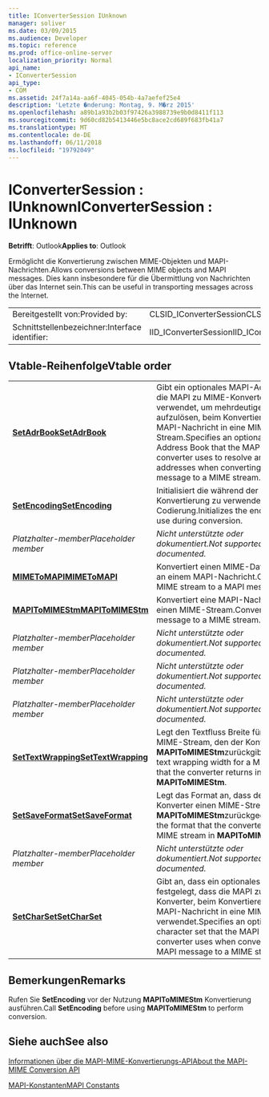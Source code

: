 ```yaml
---
title: IConverterSession IUnknown
manager: soliver
ms.date: 03/09/2015
ms.audience: Developer
ms.topic: reference
ms.prod: office-online-server
localization_priority: Normal
api_name:
- IConverterSession
api_type:
- COM
ms.assetid: 24f7a14a-aa6f-4045-054b-4a7aefef25e4
description: 'Letzte �nderung: Montag, 9. M�rz 2015'
ms.openlocfilehash: a89b1a93b2b03f97426a3988739e9b0d8411f113
ms.sourcegitcommit: 9d60cd82b5413446e5bc8ace2cd689f683fb41a7
ms.translationtype: MT
ms.contentlocale: de-DE
ms.lasthandoff: 06/11/2018
ms.locfileid: "19792049"
---
```

# <a name="iconvertersession--iunknown"></a><span data-ttu-id="eb21c-103">IConverterSession : IUnknown</span><span class="sxs-lookup"><span data-stu-id="eb21c-103">IConverterSession : IUnknown</span></span>

  
  
<span data-ttu-id="eb21c-104">**Betrifft**: Outlook</span><span class="sxs-lookup"><span data-stu-id="eb21c-104">**Applies to**: Outlook</span></span> 
  
<span data-ttu-id="eb21c-105">Ermöglicht die Konvertierung zwischen MIME-Objekten und MAPI-Nachrichten.</span><span class="sxs-lookup"><span data-stu-id="eb21c-105">Allows conversions between MIME objects and MAPI messages.</span></span> <span data-ttu-id="eb21c-106">Dies kann insbesondere für die Übermittlung von Nachrichten über das Internet sein.</span><span class="sxs-lookup"><span data-stu-id="eb21c-106">This can be useful in transporting messages across the Internet.</span></span>
  
|||
|:-----|:-----|
|<span data-ttu-id="eb21c-107">Bereitgestellt von:</span><span class="sxs-lookup"><span data-stu-id="eb21c-107">Provided by:</span></span>  <br/> |<span data-ttu-id="eb21c-108">CLSID_IConverterSession</span><span class="sxs-lookup"><span data-stu-id="eb21c-108">CLSID_IConverterSession</span></span>  <br/> |
|<span data-ttu-id="eb21c-109">Schnittstellenbezeichner:</span><span class="sxs-lookup"><span data-stu-id="eb21c-109">Interface identifier:</span></span>  <br/> |<span data-ttu-id="eb21c-110">IID_IConverterSession</span><span class="sxs-lookup"><span data-stu-id="eb21c-110">IID_IConverterSession</span></span>  <br/> |
   
## <a name="vtable-order"></a><span data-ttu-id="eb21c-111">Vtable-Reihenfolge</span><span class="sxs-lookup"><span data-stu-id="eb21c-111">Vtable order</span></span>

|||
|:-----|:-----|
|<span data-ttu-id="eb21c-112">**[SetAdrBook](iconvertersession-setadrbook.md)**</span><span class="sxs-lookup"><span data-stu-id="eb21c-112">**[SetAdrBook](iconvertersession-setadrbook.md)**</span></span> <br/> |<span data-ttu-id="eb21c-113">Gibt ein optionales MAPI-Adressbuch, die MAPI zu MIME-Konverter verwendet, um mehrdeutige Adressen aufzulösen, beim Konvertieren einer MAPI-Nachricht in eine MIME-Stream.</span><span class="sxs-lookup"><span data-stu-id="eb21c-113">Specifies an optional MAPI Address Book that the MAPI to MIME converter uses to resolve ambiguous addresses when converting a MAPI message to a MIME stream.</span></span>  <br/> |
|<span data-ttu-id="eb21c-114">**[SetEncoding](iconvertersession-setencoding.md)**</span><span class="sxs-lookup"><span data-stu-id="eb21c-114">**[SetEncoding](iconvertersession-setencoding.md)**</span></span> <br/> |<span data-ttu-id="eb21c-115">Initialisiert die während der Konvertierung zu verwendende Codierung.</span><span class="sxs-lookup"><span data-stu-id="eb21c-115">Initializes the encoding to use during conversion.</span></span>  <br/> |
| <span data-ttu-id="eb21c-116">*Platzhalter-member*</span><span class="sxs-lookup"><span data-stu-id="eb21c-116">*Placeholder member*</span></span>  <br/> | <span data-ttu-id="eb21c-117">*Nicht unterstützte oder dokumentiert.*</span><span class="sxs-lookup"><span data-stu-id="eb21c-117">*Not supported or documented.*</span></span>  <br/> |
|<span data-ttu-id="eb21c-118">**[MIMEToMAPI](iconvertersession-mimetomapi.md)**</span><span class="sxs-lookup"><span data-stu-id="eb21c-118">**[MIMEToMAPI](iconvertersession-mimetomapi.md)**</span></span> <br/> |<span data-ttu-id="eb21c-119">Konvertiert einen MIME-Datenstrom an einem MAPI-Nachricht.</span><span class="sxs-lookup"><span data-stu-id="eb21c-119">Converts a MIME stream to a MAPI message.</span></span>  <br/> |
|<span data-ttu-id="eb21c-120">**[MAPIToMIMEStm](iconvertersession-mapitomimestm.md)**</span><span class="sxs-lookup"><span data-stu-id="eb21c-120">**[MAPIToMIMEStm](iconvertersession-mapitomimestm.md)**</span></span> <br/> |<span data-ttu-id="eb21c-121">Konvertiert eine MAPI-Nachricht in einen MIME-Stream.</span><span class="sxs-lookup"><span data-stu-id="eb21c-121">Converts a MAPI message to a MIME stream.</span></span>  <br/> |
| <span data-ttu-id="eb21c-122">*Platzhalter-member*</span><span class="sxs-lookup"><span data-stu-id="eb21c-122">*Placeholder member*</span></span>  <br/> | <span data-ttu-id="eb21c-123">*Nicht unterstützte oder dokumentiert.*</span><span class="sxs-lookup"><span data-stu-id="eb21c-123">*Not supported or documented.*</span></span>  <br/> |
| <span data-ttu-id="eb21c-124">*Platzhalter-member*</span><span class="sxs-lookup"><span data-stu-id="eb21c-124">*Placeholder member*</span></span>  <br/> | <span data-ttu-id="eb21c-125">*Nicht unterstützte oder dokumentiert.*</span><span class="sxs-lookup"><span data-stu-id="eb21c-125">*Not supported or documented.*</span></span>  <br/> |
| <span data-ttu-id="eb21c-126">*Platzhalter-member*</span><span class="sxs-lookup"><span data-stu-id="eb21c-126">*Placeholder member*</span></span>  <br/> | <span data-ttu-id="eb21c-127">*Nicht unterstützte oder dokumentiert.*</span><span class="sxs-lookup"><span data-stu-id="eb21c-127">*Not supported or documented.*</span></span>  <br/> |
|<span data-ttu-id="eb21c-128">**[SetTextWrapping](iconvertersession-settextwrapping.md)**</span><span class="sxs-lookup"><span data-stu-id="eb21c-128">**[SetTextWrapping](iconvertersession-settextwrapping.md)**</span></span> <br/> |<span data-ttu-id="eb21c-129">Legt den Textfluss Breite für einen MIME-Stream, den der Konverter in **MAPIToMIMEStm**zurückgibt.</span><span class="sxs-lookup"><span data-stu-id="eb21c-129">Sets the text wrapping width for a MIME stream that the converter returns in **MAPIToMIMEStm**.</span></span>  <br/> |
|<span data-ttu-id="eb21c-130">**[SetSaveFormat](iconvertersession-setsaveformat.md)**</span><span class="sxs-lookup"><span data-stu-id="eb21c-130">**[SetSaveFormat](iconvertersession-setsaveformat.md)**</span></span> <br/> |<span data-ttu-id="eb21c-131">Legt das Format an, dass der Konverter einen MIME-Stream in **MAPIToMIMEStm**zurückgegeben.</span><span class="sxs-lookup"><span data-stu-id="eb21c-131">Sets the format that the converter returns a MIME stream in **MAPIToMIMEStm**.</span></span>  <br/> |
| <span data-ttu-id="eb21c-132">*Platzhalter-member*</span><span class="sxs-lookup"><span data-stu-id="eb21c-132">*Placeholder member*</span></span>  <br/> | <span data-ttu-id="eb21c-133">*Nicht unterstützte oder dokumentiert.*</span><span class="sxs-lookup"><span data-stu-id="eb21c-133">*Not supported or documented.*</span></span>  <br/> |
|<span data-ttu-id="eb21c-134">**[SetCharSet](iconvertersession-setcharset.md)**</span><span class="sxs-lookup"><span data-stu-id="eb21c-134">**[SetCharSet](iconvertersession-setcharset.md)**</span></span> <br/> |<span data-ttu-id="eb21c-135">Gibt an, dass ein optionales Zeichen festgelegt, dass die MAPI zu MIME-Konverter, beim Konvertieren einer MAPI-Nachricht in eine MIME-Stream verwendet.</span><span class="sxs-lookup"><span data-stu-id="eb21c-135">Specifies an optional character set that the MAPI to MIME converter uses when converting a MAPI message to a MIME stream.</span></span>  <br/> |
   
## <a name="remarks"></a><span data-ttu-id="eb21c-136">Bemerkungen</span><span class="sxs-lookup"><span data-stu-id="eb21c-136">Remarks</span></span>

<span data-ttu-id="eb21c-137">Rufen Sie **SetEncoding** vor der Nutzung **MAPIToMIMEStm** Konvertierung ausführen.</span><span class="sxs-lookup"><span data-stu-id="eb21c-137">Call **SetEncoding** before using **MAPIToMIMEStm** to perform conversion.</span></span> 
  
## <a name="see-also"></a><span data-ttu-id="eb21c-138">Siehe auch</span><span class="sxs-lookup"><span data-stu-id="eb21c-138">See also</span></span>



[<span data-ttu-id="eb21c-139">Informationen über die MAPI-MIME-Konvertierungs-API</span><span class="sxs-lookup"><span data-stu-id="eb21c-139">About the MAPI-MIME Conversion API</span></span>](about-the-mapi-mime-conversion-api.md)
  
[<span data-ttu-id="eb21c-140">MAPI-Konstanten</span><span class="sxs-lookup"><span data-stu-id="eb21c-140">MAPI Constants</span></span>](mapi-constants.md)

